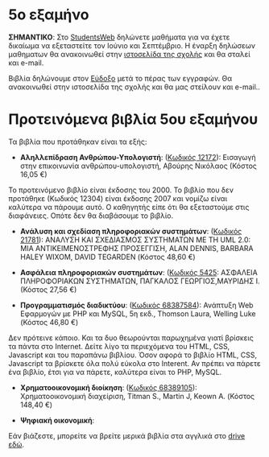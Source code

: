 # 5ο εξαμήνο

**ΣΗΜΑΝΤΙΚΟ**: Στο [StudentsWeb](https://services.uom.gr/unistudent/) δηλώνετε μαθήματα για να έχετε δικαίωμα να εξεταστείτε τον Ιούνιο και Σεπτέμβριο. Η έναρξη δηλώσεων μαθηματων θα ανακοινωθεί στην [ιστοσελίδα της σχολής](https://www.uom.gr/dai) και θα σταλεί και e-mail.

Βιβλία δηλώνουμε στον [Εύδοξο](https://eudoxus.gr/) μετά το πέρας των εγγραφών. Θα ανακοινωθεί στην ιστοσελίδα της σχολής και θα μας στείλουν και e-mail..

# Προτεινόμενα βιβλία 5ου εξαμήνου

Τα βιβλία που προτάθηκαν είναι τα εξής:

* **Αληλλεπίδραση Ανθρώπου-Υπολογιστή**:  ([Κωδικός 12172](https://service.eudoxus.gr/search/#a/id:12172/0)): Εισαγωγή στην επικοινωνία ανθρώπου-υπολογιστή, Αβούρης Νικόλαος (Κόστος 16,05 €)

Το προτεινόμενο βιβλίο είναι έκδοσης του 2000. Το βιβλίο που δεν προτάθηκε (Κωδικός 12304) είναι έκδοσης 2007 και νομίζω είναι καλύτερα να πάρουμε αυτό. Ο καθηγητής είπε ότι θα εξεταστούμε στις διαφάνειες. Οπότε δεν θα διαβάσουμε το βιβλίο.

* **Ανάλυση και σχεδίαση πληροφοριακών συστημάτων**: ([Κωδικός 21781](https://service.eudoxus.gr/search/#a/id:21781/0)): ΑΝΑΛΥΣΗ ΚΑΙ ΣΧΕΔΙΑΣΜΟΣ ΣΥΣΤΗΜΑΤΩΝ ΜΕ ΤΗ UML 2.0: ΜΙΑ ΑΝΤΙΚΕΙΜΕΝΟΣΤΡΕΦΗΣ ΠΡΟΣΕΓΓΙΣΗ, ALAN DENNIS, BARBARA HALEY WIXOM, DAVID TEGARDEN (Κόστος 48,60 €)

* **Ασφάλεια πληροφοριακών συστημάτων**:  ([Κωδικός 5425](https://service.eudoxus.gr/search/#a/id:5425/0): ΑΣΦΑΛΕΙΑ ΠΛΗΡΟΦΟΡΙΑΚΩΝ ΣΥΣΤΗΜΑΤΩΝ, ΠΑΓΚΑΛΟΣ ΓΕΩΡΓΙΟΣ,ΜΑΥΡΙΔΗΣ Ι. (Κόστος 27,56 €)

* **Προγραμματισμός διαδικτύου**: ([Κωδικός 68387584](https://service.eudoxus.gr/search/#a/id:68387584/0)): Ανάπτυξη Web Εφαρμογών με PHP και MySQL, 5η εκδ., Thomson Laura, Welling Luke (Κόστος 46,80 €)

Δεν πρότεινε κάποιο. Και τα δυο θεωρούνται παρωχημένα γιατί βρίσκεις τα πάντα στο Internet. Δείτε λίγο τα περιεχόμενα του HTML, CSS, Javascript και του παραπάνω βιβλίου. Όσον αφορά το βιβλίο HTML, CSS, Javascript τα βρίσκετε όλα πολύ εύκολα στο Interent. Αν πρέπει να πάρετε ένα βιβλίο, έτσι για να πάρετε, καλύτερα είναι το PHP, MySQL.

* **Χρηματοοικονομική διοίκηση**: ([Κωδικός 68389105](https://service.eudoxus.gr/search/#a/id:68389105/0)): Χρηματοοικονομική διαχείριση, Titman S., Martin J, Keown A. (Κόστος 148,40 €)

* **Ψηφιακή οικονομική**:  


Εάν βιάζεστε, μπορείτε να βρείτε μερικά βιβλία στα αγγλικά στο [drive εδώ](http://tiny.cc/evdo3os).
